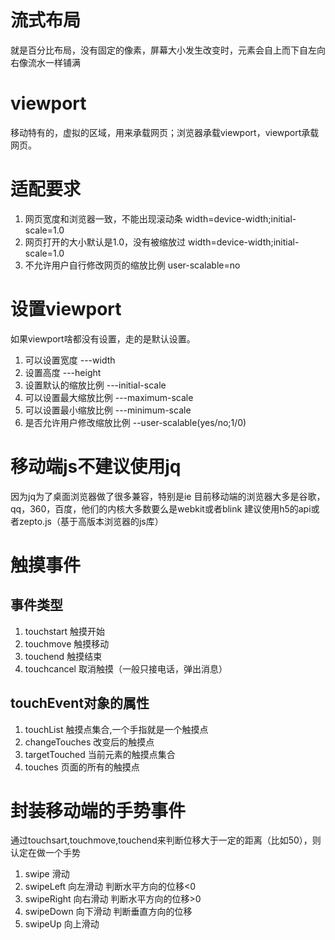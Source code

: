 # 流式布局
就是百分比布局，没有固定的像素，屏幕大小发生改变时，元素会自上而下自左向右像流水一样铺满
# viewport
移动特有的，虚拟的区域，用来承载网页；浏览器承载viewport，viewport承载网页。
# 适配要求
1. 网页宽度和浏览器一致，不能出现滚动条  width=device-width;initial-scale=1.0
2. 网页打开的大小默认是1.0，没有被缩放过 width=device-width;initial-scale=1.0
3. 不允许用户自行修改网页的缩放比例 user-scalable=no
# 设置viewport
如果viewport啥都没有设置，走的是默认设置。
1. 可以设置宽度 ---width
2. 设置高度 ---height
3. 设置默认的缩放比例 ---initial-scale
4. 可以设置最大缩放比例 ---maximum-scale
5. 可以设置最小缩放比例 ---minimum-scale
6. 是否允许用户修改缩放比例 --user-scalable(yes/no;1/0)
# 移动端js不建议使用jq
因为jq为了桌面浏览器做了很多兼容，特别是ie
目前移动端的浏览器大多是谷歌，qq，360，百度，他们的内核大多数要么是webkit或者blink
建议使用h5的api或者zepto.js（基于高版本浏览器的js库）
# 触摸事件
## 事件类型
1. touchstart 触摸开始
2. touchmove 触摸移动
3. touchend 触摸结束
4. touchcancel 取消触摸（一般只接电话，弹出消息）
## touchEvent对象的属性
1. touchList 触摸点集合,一个手指就是一个触摸点
2. changeTouches 改变后的触摸点
3. targetTouched 当前元素的触摸点集合
4. touches 页面的所有的触摸点
# 封装移动端的手势事件
通过touchsart,touchmove,touchend来判断位移大于一定的距离（比如50），则认定在做一个手势
1. swipe 滑动
2. swipeLeft 向左滑动 判断水平方向的位移<0
3. swipeRight 向右滑动 判断水平方向的位移>0
4. swipeDown 向下滑动 判断垂直方向的位移
5. swipeUp 向上滑动